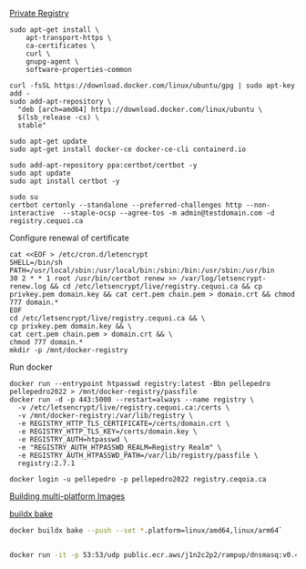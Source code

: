 [Private Registry](https://iceburn.medium.com/docker-private-registry-lets-encrypt-on-ubuntu-18-04-b310f79d116e)

```
sudo apt-get install \
    apt-transport-https \
    ca-certificates \
    curl \
    gnupg-agent \
    software-properties-common
    
curl -fsSL https://download.docker.com/linux/ubuntu/gpg | sudo apt-key add -
sudo add-apt-repository \
  "deb [arch=amd64] https://download.docker.com/linux/ubuntu \
  $(lsb_release -cs) \
  stable"

sudo apt-get update
sudo apt-get install docker-ce docker-ce-cli containerd.io
```

```
sudo add-apt-repository ppa:certbot/certbot -y
sudo apt update
sudo apt install certbot -y
```

```
sudo su
certbot certonly --standalone --preferred-challenges http --non-interactive  --staple-ocsp --agree-tos -m admin@testdomain.com -d registry.cequoi.ca
```
Configure renewal of certificate
```
cat <<EOF > /etc/cron.d/letencrypt
SHELL=/bin/sh
PATH=/usr/local/sbin:/usr/local/bin:/sbin:/bin:/usr/sbin:/usr/bin
30 2 * * 1 root /usr/bin/certbot renew >> /var/log/letsencrypt-renew.log && cd /etc/letsencrypt/live/registry.cequoi.ca && cp privkey.pem domain.key && cat cert.pem chain.pem > domain.crt && chmod 777 domain.*
EOF
cd /etc/letsencrypt/live/registry.cequoi.ca && \
cp privkey.pem domain.key && \
cat cert.pem chain.pem > domain.crt && \
chmod 777 domain.*
mkdir -p /mnt/docker-registry
```
Run docker
```
docker run --entrypoint htpasswd registry:latest -Bbn pellepedro pellepedro2022 > /mnt/docker-registry/passfile
docker run -d -p 443:5000 --restart=always --name registry \
  -v /etc/letsencrypt/live/registry.cequoi.ca:/certs \
  -v /mnt/docker-registry:/var/lib/registry \
  -e REGISTRY_HTTP_TLS_CERTIFICATE=/certs/domain.crt \
  -e REGISTRY_HTTP_TLS_KEY=/certs/domain.key \
  -e REGISTRY_AUTH=htpasswd \
  -e "REGISTRY_AUTH_HTPASSWD_REALM=Registry Realm" \
  -e REGISTRY_AUTH_HTPASSWD_PATH=/var/lib/registry/passfile \
  registry:2.7.1
```

```
docker login -u pellepedro -p pellepedro2022 registry.ceqoia.ca
```


[Building multi-platform Images](https://github.com/docker/buildx#building-multi-platform-images)


[buildx bake](https://github.com/docker/buildx#buildx-bake-options-target)

```sh
docker buildx bake --push --set *.platform=linux/amd64,linux/arm64`


docker run -it -p 53:53/udp public.ecr.aws/j1n2c2p2/rampup/dnsmasq:v0.4.0 dnsmasq --no-resolv --keep-in-foreground --no-hosts --listen-address=0.0.0.0 --bind-interfaces --address=/skyramp.test/127.0.0.1


```
